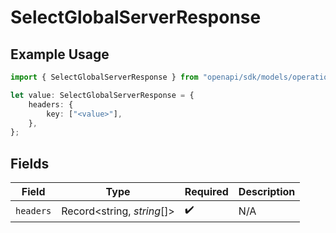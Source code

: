 # SelectGlobalServerResponse

## Example Usage

```typescript
import { SelectGlobalServerResponse } from "openapi/sdk/models/operations";

let value: SelectGlobalServerResponse = {
    headers: {
        key: ["<value>"],
    },
};
```

## Fields

| Field                      | Type                       | Required                   | Description                |
| -------------------------- | -------------------------- | -------------------------- | -------------------------- |
| `headers`                  | Record<string, *string*[]> | :heavy_check_mark:         | N/A                        |